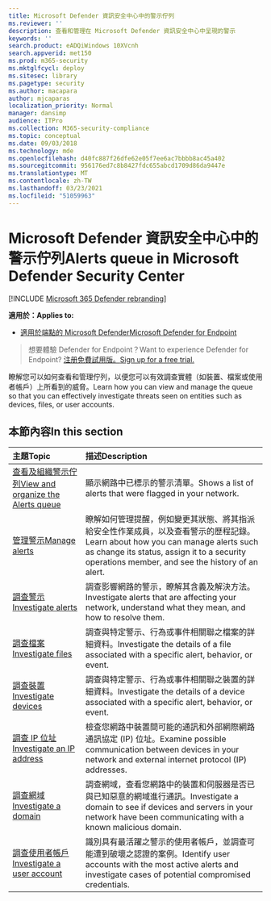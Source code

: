 ```yaml
---
title: Microsoft Defender 資訊安全中心中的警示佇列
ms.reviewer: ''
description: 查看和管理在 Microsoft Defender 資訊安全中心中呈現的警示
keywords: ''
search.product: eADQiWindows 10XVcnh
search.appverid: met150
ms.prod: m365-security
ms.mktglfcycl: deploy
ms.sitesec: library
ms.pagetype: security
ms.author: macapara
author: mjcaparas
localization_priority: Normal
manager: dansimp
audience: ITPro
ms.collection: M365-security-compliance
ms.topic: conceptual
ms.date: 09/03/2018
ms.technology: mde
ms.openlocfilehash: d40fc887f26dfe62e05f7ee6ac7bbbb8ac45a402
ms.sourcegitcommit: 956176ed7c8b8427fdc655abcd1709d86da9447e
ms.translationtype: MT
ms.contentlocale: zh-TW
ms.lasthandoff: 03/23/2021
ms.locfileid: "51059963"
---
```

# <a name="alerts-queue-in-microsoft-defender-security-center"></a><span data-ttu-id="c0b10-103">Microsoft Defender 資訊安全中心中的警示佇列</span><span class="sxs-lookup"><span data-stu-id="c0b10-103">Alerts queue in Microsoft Defender Security Center</span></span>

[!INCLUDE [Microsoft 365 Defender rebranding](../../includes/microsoft-defender.md)]

<span data-ttu-id="c0b10-104">**適用於：**</span><span class="sxs-lookup"><span data-stu-id="c0b10-104">**Applies to:**</span></span>
- [<span data-ttu-id="c0b10-105">適用於端點的 Microsoft Defender</span><span class="sxs-lookup"><span data-stu-id="c0b10-105">Microsoft Defender for Endpoint</span></span>](https://go.microsoft.com/fwlink/p/?linkid=2154037)

> <span data-ttu-id="c0b10-106">想要體驗 Defender for Endpoint？</span><span class="sxs-lookup"><span data-stu-id="c0b10-106">Want to experience Defender for Endpoint?</span></span> [<span data-ttu-id="c0b10-107">注册免費試用版。</span><span class="sxs-lookup"><span data-stu-id="c0b10-107">Sign up for a free trial.</span></span>](https://www.microsoft.com/microsoft-365/windows/microsoft-defender-atp?ocid=docs-wdatp-exposedapis-abovefoldlink)

<span data-ttu-id="c0b10-108">瞭解您可以如何查看和管理佇列，以便您可以有效調查實體（如裝置、檔案或使用者帳戶）上所看到的威脅。</span><span class="sxs-lookup"><span data-stu-id="c0b10-108">Learn how you can view and manage the queue so that you can effectively investigate threats seen on entities such as devices, files, or user accounts.</span></span>

## <a name="in-this-section"></a><span data-ttu-id="c0b10-109">本節內容</span><span class="sxs-lookup"><span data-stu-id="c0b10-109">In this section</span></span>
<span data-ttu-id="c0b10-110">主題</span><span class="sxs-lookup"><span data-stu-id="c0b10-110">Topic</span></span> | <span data-ttu-id="c0b10-111">描述</span><span class="sxs-lookup"><span data-stu-id="c0b10-111">Description</span></span> 
:---|:---
[<span data-ttu-id="c0b10-112">查看及組織警示佇列</span><span class="sxs-lookup"><span data-stu-id="c0b10-112">View and organize the Alerts queue</span></span>](alerts-queue.md) | <span data-ttu-id="c0b10-113">顯示網路中已標示的警示清單。</span><span class="sxs-lookup"><span data-stu-id="c0b10-113">Shows a list of alerts that were flagged in your network.</span></span>
[<span data-ttu-id="c0b10-114">管理警示</span><span class="sxs-lookup"><span data-stu-id="c0b10-114">Manage alerts</span></span>](manage-alerts.md) | <span data-ttu-id="c0b10-115">瞭解如何管理提醒，例如變更其狀態、將其指派給安全性作業成員，以及查看警示的歷程記錄。</span><span class="sxs-lookup"><span data-stu-id="c0b10-115">Learn about how you can manage alerts such as change its status, assign it to a security operations member, and see the history of an alert.</span></span>
[<span data-ttu-id="c0b10-116">調查警示</span><span class="sxs-lookup"><span data-stu-id="c0b10-116">Investigate alerts</span></span>](investigate-alerts.md)| <span data-ttu-id="c0b10-117">調查影響網路的警示，瞭解其含義及解決方法。</span><span class="sxs-lookup"><span data-stu-id="c0b10-117">Investigate alerts that are affecting your network, understand what they mean, and how to resolve them.</span></span>
[<span data-ttu-id="c0b10-118">調查檔案</span><span class="sxs-lookup"><span data-stu-id="c0b10-118">Investigate files</span></span>](investigate-files.md)| <span data-ttu-id="c0b10-119">調查與特定警示、行為或事件相關聯之檔案的詳細資料。</span><span class="sxs-lookup"><span data-stu-id="c0b10-119">Investigate the details of a file associated with a specific alert, behavior, or event.</span></span> 
[<span data-ttu-id="c0b10-120">調查裝置</span><span class="sxs-lookup"><span data-stu-id="c0b10-120">Investigate devices</span></span>](investigate-machines.md)| <span data-ttu-id="c0b10-121">調查與特定警示、行為或事件相關聯之裝置的詳細資料。</span><span class="sxs-lookup"><span data-stu-id="c0b10-121">Investigate the details of a device associated with a specific alert, behavior, or event.</span></span> 
[<span data-ttu-id="c0b10-122">調查 IP 位址</span><span class="sxs-lookup"><span data-stu-id="c0b10-122">Investigate an IP address</span></span>](investigate-ip.md) | <span data-ttu-id="c0b10-123">檢查您網路中裝置間可能的通訊和外部網際網路通訊協定 (IP) 位址。</span><span class="sxs-lookup"><span data-stu-id="c0b10-123">Examine possible communication between devices in your network and external internet protocol (IP) addresses.</span></span>
[<span data-ttu-id="c0b10-124">調查網域</span><span class="sxs-lookup"><span data-stu-id="c0b10-124">Investigate a domain</span></span>](investigate-domain.md) | <span data-ttu-id="c0b10-125">調查網域，查看您網路中的裝置和伺服器是否已與已知惡意的網域進行通訊。</span><span class="sxs-lookup"><span data-stu-id="c0b10-125">Investigate a domain to see if devices and servers in your network have been communicating with a known malicious domain.</span></span> 
[<span data-ttu-id="c0b10-126">調查使用者帳戶</span><span class="sxs-lookup"><span data-stu-id="c0b10-126">Investigate a user account</span></span>](investigate-user.md) | <span data-ttu-id="c0b10-127">識別具有最活躍之警示的使用者帳戶，並調查可能遭到破壞之認證的案例。</span><span class="sxs-lookup"><span data-stu-id="c0b10-127">Identify user accounts with the most active alerts and investigate cases of potential compromised credentials.</span></span>  


